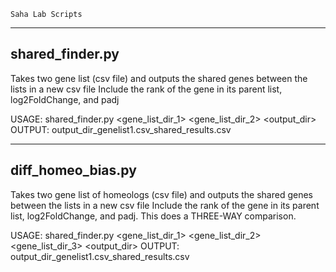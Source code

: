 ~~~~~~~~~~~~~~~~
Saha Lab Scripts
~~~~~~~~~~~~~~~~

----------------
shared_finder.py
----------------
Takes two gene list (csv file) and outputs the shared genes between the lists in a new csv file
Include the rank of the gene in its parent list, log2FoldChange, and padj 

USAGE: shared_finder.py <gene_list_dir_1> <gene_list_dir_2> <output_dir>
OUTPUT: output_dir_genelist1.csv_shared_results.csv

------------------
diff_homeo_bias.py
------------------
Takes two gene list of homeologs (csv file) and outputs the shared genes between the lists in a new csv file
Include the rank of the gene in its parent list, log2FoldChange, and padj. This does a THREE-WAY comparison.

USAGE: shared_finder.py <gene_list_dir_1> <gene_list_dir_2> <gene_list_dir_3> <output_dir>
OUTPUT: output_dir_genelist1.csv_shared_results.csv
